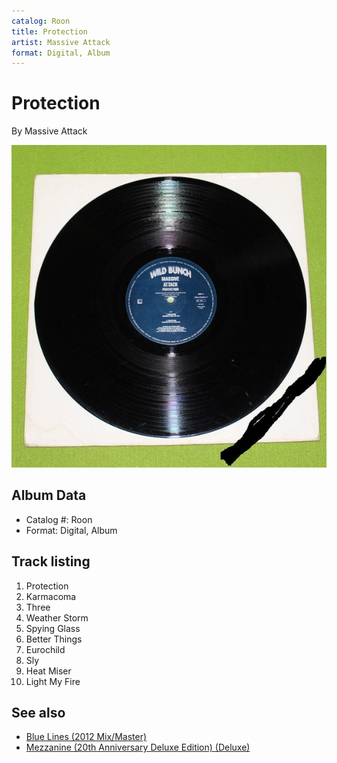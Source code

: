 ```yaml
---
catalog: Roon
title: Protection
artist: Massive Attack
format: Digital, Album
---
```


# Protection

By Massive Attack

![](../../assets/albumcovers/Massive_Attack-Protection.png)

## Album Data

- Catalog #: Roon
- Format: Digital, Album


## Track listing


1. Protection
2. Karmacoma
3. Three
4. Weather Storm
5. Spying Glass
6. Better Things
7. Eurochild
8. Sly
9. Heat Miser
10. Light My Fire


## See also

- [Blue Lines (2012 Mix/Master)](Blue_Lines_2012_Mix-Master.md)
- [Mezzanine (20th Anniversary Deluxe Edition) (Deluxe)](Mezzanine_20th_Anniversary_Deluxe_Edition_Deluxe.md)
